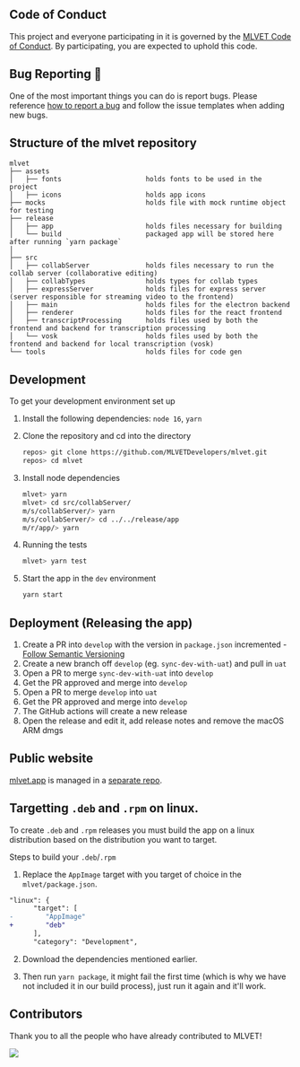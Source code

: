 ## Code of Conduct

This project and everyone participating in it is governed by the [MLVET Code of Conduct](./CODE_OF_CONDUCT.md). By participating, you are expected to uphold this code.

## Bug Reporting :bug:

One of the most important things you can do is report bugs. Please reference [how to report a bug](http://polite.technology/reportabug.html) and follow the issue templates when adding new bugs.

## Structure of the mlvet repository

```
mlvet
├── assets
│   ├── fonts                     holds fonts to be used in the project
│   ├── icons                     holds app icons
├── mocks                         holds file with mock runtime object for testing
├── release
│   ├── app                       holds files necessary for building
│   └── build                     packaged app will be stored here after running `yarn package`
│
├── src
│   ├── collabServer              holds files necessary to run the collab server (collaborative editing)
│   ├── collabTypes               holds types for collab types
│   ├── expressServer             holds files for express server (server responsible for streaming video to the frontend)
│   ├── main                      holds files for the electron backend
│   ├── renderer                  holds files for the react frontend
│   ├── transcriptProcessing      holds files used by both the frontend and backend for transcription processing
│   └── vosk                      holds files used by both the frontend and backend for local transcription (vosk)
└── tools                         holds files for code gen
```

## Development

To get your development environment set up

1. Install the following dependencies: `node 16`, `yarn`

2. Clone the repository and cd into the directory

   ```bash
   repos> git clone https://github.com/MLVETDevelopers/mlvet.git
   repos> cd mlvet
   ```

3. Install node dependencies

   ```bash
   mlvet> yarn
   mlvet> cd src/collabServer/
   m/s/collabServer/> yarn
   m/s/collabServer/> cd ../../release/app
   m/r/app/> yarn
   ```

4. Running the tests

   ```bash
   mlvet> yarn test
   ```

5. Start the app in the `dev` environment
   ```bash
   yarn start
   ```

## Deployment (Releasing the app)

1. Create a PR into `develop` with the version in `package.json` incremented - [Follow Semantic Versioning](https://semver.org/)
1. Create a new branch off `develop` (eg. `sync-dev-with-uat`) and pull in `uat`
1. Open a PR to merge `sync-dev-with-uat` into `develop`
1. Get the PR approved and merge into `develop`
1. Open a PR to merge `develop` into `uat`
1. Get the PR approved and merge into `develop`
1. The GitHub actions will create a new release
1. Open the release and edit it, add release notes and remove the macOS ARM dmgs

## Public website

[mlvet.app](https://www.mlvet.app/) is managed in a [separate repo](https://github.com/rileykeane/mlvet-landing-page).

## Targetting `.deb` and `.rpm` on linux.

To create `.deb` and `.rpm` releases you must build the app on a linux distribution based on the distribution you want to target.

Steps to build your `.deb`/`.rpm`

1. Replace the `AppImage` target with you target of choice in the `mlvet/package.json`.

```diff
"linux": {
      "target": [
-        "AppImage"
+        "deb"
      ],
      "category": "Development",
```

2. Download the dependencies mentioned earlier.

3. Then run `yarn package`, it might fail the first time (which is why we have not included it in our build process), just run it again and it'll work.

## Contributors

Thank you to all the people who have already contributed to MLVET!

<a href="https://github.com/MLVETDevelopers/mlvet/graphs/contributors">
  <img src="https://contrib.rocks/image?repo=MLVETDevelopers/mlvet" />
</a>
